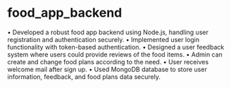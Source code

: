# food_app_backend

• Developed a robust food app backend using Node.js, handling user registration and authentication securely.
• Implemented user login functionality with token-based authentication.
• Designed a user feedback system where users could provide reviews of the food items.
• Admin can create and change food plans according to the need.
• User receives welcome mail after sign up.
• Used MongoDB database to store user information, feedback, and food plans data securely.
